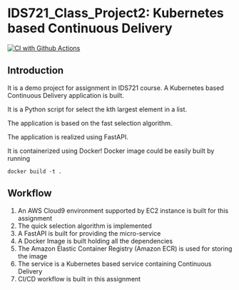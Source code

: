 # IDS721_Class_Project2: Kubernetes based Continuous Delivery
[![CI with Github Actions](https://github.com/nansuwang/IDS721_Class_Project2_Docker/actions/workflows/main.yml/badge.svg)](https://github.com/nansuwang/IDS721_Class_Project2_Docker/actions/workflows/main.yml)

## Introduction
It is a demo project for assignment in IDS721 course.
A Kubernetes based Continuous Delivery application is built.

It is a Python script for select the kth largest element in a list.

The application is based on the fast selection algorithm.

The application is realized using FastAPI.

It is containerized using Docker! Docker image could be easily built by running
```shell
docker build -t .
```

## Workflow
1. An AWS Cloud9 environment supported by EC2 instance is built for this assignment
2. The quick selection algorithm is implemented
3. A FastAPI is built for providing the micro-service
4. A Docker Image is built holding all the dependencies
5. The Amazon Elastic Container Registry (Amazon ECR) is used for storing the image
6. The service is a Kubernetes based service containing Continuous Delivery
7. CI/CD workflow is built in this assignment
